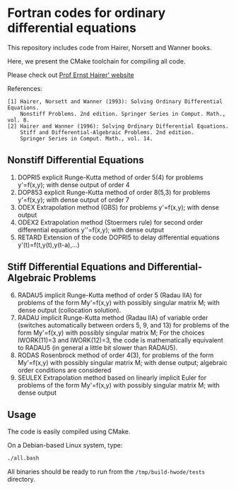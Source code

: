 # Fortran codes for ordinary differential equations

This repository includes code from Hairer, Norsett and Wanner books.

Here, we present the CMake toolchain for compiling all code.

Please check out [Prof Ernst Hairer' website](http://www.unige.ch/~hairer/software.html)

References:

```
[1] Hairer, Norsett and Wanner (1993): Solving Ordinary Differential Equations.
    Nonstiff Problems. 2nd edition. Springer Series in Comput. Math., vol. 8.
[2] Hairer and Wanner (1996): Solving Ordinary Differential Equations.
    Stiff and Differential-Algebraic Problems. 2nd edition.
    Springer Series in Comput. Math., vol. 14.
```

## Nonstiff Differential Equations

1. DOPRI5 explicit Runge-Kutta method of order 5(4) for problems y'=f(x,y); with dense output of order 4
2. DOP853 explicit Runge-Kutta method of order 8(5,3) for problems y'=f(x,y); with dense output of order 7
3. ODEX Extrapolation method (GBS) for problems y'=f(x,y); with dense output
4. ODEX2 Extrapolation method (Stoermers rule) for second order differential equations y''=f(x,y); with dense output
5. RETARD Extension of the code DOPRI5 to delay differential equations y'(t)=f(t,y(t),y(t-a),...)

## Stiff Differential Equations and Differential-Algebraic Problems

6. RADAU5 implicit Runge-Kutta method of order 5 (Radau IIA) for problems of the form My'=f(x,y) with
   possibly singular matrix M; with dense output (collocation solution).
7. RADAU implicit Runge-Kutta method (Radau IIA) of variable order (switches automatically between
   orders 5, 9, and 13) for problems of the form My'=f(x,y) with possibly singular matrix M; For the
   choices IWORK(11)=3 and IWORK(12)=3, the code is mathematically equivalent to RADAU5 (in general a
   little bit slower than RADAU5).
8. RODAS Rosenbrock method of order 4(3), for problems of the form My'=f(x,y) with possibly singular
   matrix M; with dense output; algebraic order conditions are considered
9. SEULEX Extrapolation method based on linearly implicit Euler for problems of the form My'=f(x,y)
   with possibly singular matrix M; with dense output

## Usage

The code is easily compiled using CMake.

On a Debian-based Linux system, type:

```bash
./all.bash
```

All binaries should be ready to run from the `/tmp/build-hwode/tests` directory.
